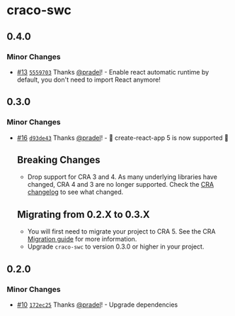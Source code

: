 # craco-swc

## 0.4.0

### Minor Changes

- [#13](https://github.com/pradel/create-react-app-swc/pull/13) [`5559703`](https://github.com/pradel/create-react-app-swc/commit/555970354cf648a12d577a0c1c98b5661543a158) Thanks [@pradel](https://github.com/pradel)! - Enable react automatic runtime by default, you don't need to import React anymore!

## 0.3.0

### Minor Changes

- [#16](https://github.com/pradel/create-react-app-swc/pull/16) [`d93de43`](https://github.com/pradel/create-react-app-swc/commit/d93de43bce06bc7e9c87c2b7d165f9922d82e622) Thanks [@pradel](https://github.com/pradel)! - 🚀 create-react-app 5 is now supported 🚀

  ## Breaking Changes

  - Drop support for CRA 3 and 4. As many underlying libraries have changed, CRA 4 and 3 are no longer supported. Check the [CRA changelog](https://github.com/facebook/create-react-app/releases/tag/v5.0.0) to see what changed.

  ## Migrating from 0.2.X to 0.3.X

  - You will first need to migrate your project to CRA 5. See the CRA [Migration guide](https://github.com/facebook/create-react-app/releases/tag/v5.0.0) for more information.
  - Upgrade `craco-swc` to version 0.3.0 or higher in your project.

## 0.2.0

### Minor Changes

- [#10](https://github.com/pradel/create-react-app-swc/pull/10) [`172ec25`](https://github.com/pradel/create-react-app-swc/commit/172ec25a10f8eb2e42bde36e7f3e4d264e23aec4) Thanks [@pradel](https://github.com/pradel)! - Upgrade dependencies
